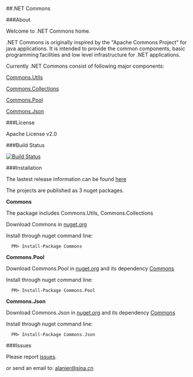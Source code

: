 ##.NET Commons

###About

Welcome to .NET Commons home.

.NET Commons is originally inspired by the "Apache Commons Project" for java applications. It is intended to provide the common components, basic programming facilities and low level infrastructure for .NET applications.

Currently .NET Commons consist of following major components:

  [Commons.Utils](https://github.com/yanggujun/commonsfornet/wiki/Commons.Utils)

  [Commons.Collections](https://github.com/yanggujun/commonsfornet/wiki/Commons.Collections)

  [Commons.Pool](https://github.com/yanggujun/commonsfornet/wiki/Commons.Pool)

  [Commons.Json](https://github.com/yanggujun/commonsfornet/wiki/Commons.Json)

###License

Apache License v2.0

###Build Status

[![Build Status](https://travis-ci.org/yanggujun/commonsfornet.svg?branch=master)](https://travis-ci.org/yanggujun/commonsfornet)

###Installation

The lastest release information can be found [here](https://github.com/yanggujun/commonsfornet/releases)

The projects are published as 3 nuget packages.

__Commons__
    
The package includes Commons.Utils, Commons.Collections 

Download Commons in [nuget.org](https://www.nuget.org/packages/Commons/)

Install through nuget command line:

      PM> Install-Package Commons

 __Commons.Pool__
    
Download Commons.Pool in [nuget.org](https://www.nuget.org/packages/Commons.Pool/) and its dependency [Commons](https://www.nuget.org/packages/Commons/)

Install through nuget command line:

      PM> Install-Package Commons.Pool

 __Commons.Json__
    
Download Commons.Json in [nuget.org](https://www.nuget.org/packages/Commons.Json/) and its dependency [Commons](https://www.nuget.org/packages/Commons/)

Install through nuget command line:

      PM> Install-Package Commons.Json

###Issues

Please report [issues](https://github.com/yanggujun/commonsfornet/issues).

or send an email to: alanier@sina.cn

